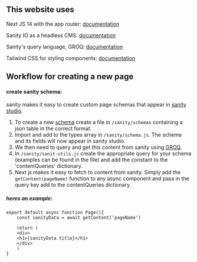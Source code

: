 ## This website uses

Next JS 14 with the app router: [documentation](https://nextjs.org/docs)

Sanity IO as a headless CMS: [documentation](https://www.sanity.io/docs/reference)

Sanity's query language, GROQ: [documentation](https://www.sanity.io/docs/query-cheat-sheet)

Tailwind CSS for styling components: [documentation](https://tailwindcss.com/docs/installation)

## Workflow for creating a new page

#### create sanity schema:
sanity makes it easy to create custom page schemas that appear in [sanity studio](https://www.sanity.io/docs/sanity-studio). 

1. To create a new [schema](https://www.sanity.io/docs/schema-types) create a file in ```/sanity/schemas``` containing a json table in the correct format. 
2. Import and add to the types array in ```/sanity/schema.js```. The schema and its fields will now appear in sanity studio.
3. We then need to query and get this content from sanity using [GROQ](https://www.sanity.io/docs/query-cheat-sheet).
4. In ```/sanity/sanit-utils.js``` create the appropriate query for your schema (examples can be found in the file) and add the constant to the 'contentQueries' dictionary. 
5. Next js makes it easy to fetch to content from sanity. Simply add the ```getContent(pageName)``` function to any async component and pass in the query key add to the contentQueries dictionary. 

##### heres an example:

```
export default async function Page(){
    const sanityData = await getContent('pageName')

    return (
    <div>
    <h1>{sanityData.title}</h1>
    </div>
    )
}
```

